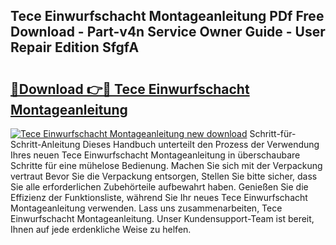 ## Tece Einwurfschacht Montageanleitung PDf Free Download - Part-v4n Service Owner Guide - User Repair Edition SfgfA

# <h2><a href="http://df74mug.blite.top/?on=Tece+Einwurfschacht+Montageanleitung">🔗Download 👉🔴 Tece Einwurfschacht Montageanleitung</a></h2>

[![Tece Einwurfschacht Montageanleitung new download](https://i.imgur.com/lujVjoI.png)](http://df74mug.blite.top/?on=Tece+Einwurfschacht+Montageanleitung)
Schritt-für-Schritt-Anleitung Dieses Handbuch unterteilt den Prozess der Verwendung Ihres neuen Tece Einwurfschacht Montageanleitung in überschaubare Schritte für eine mühelose Bedienung. Machen Sie sich mit der Verpackung vertraut Bevor Sie die Verpackung entsorgen, Stellen Sie bitte sicher, dass Sie alle erforderlichen Zubehörteile aufbewahrt haben. Genießen Sie die Effizienz der Funktionsliste, während Sie Ihr neues Tece Einwurfschacht Montageanleitung verwenden. Lass uns zusammenarbeiten, Tece Einwurfschacht Montageanleitung. Unser Kundensupport-Team ist bereit, Ihnen auf jede erdenkliche Weise zu helfen.
